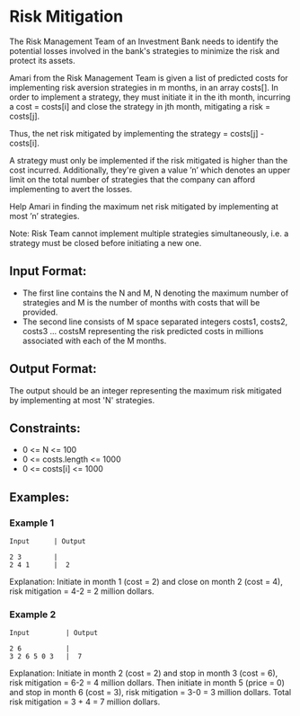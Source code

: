 # Risk Mitigation #
The Risk Management Team of an Investment Bank needs to identify the potential losses involved in the bank's strategies to minimize the risk and protect its assets.

Amari from the Risk Management Team is given a list of predicted costs for implementing risk aversion strategies in m months, in an array costs[]. In order to implement a strategy, they must initiate it in the ith month, incurring a cost = costs[i] and close the strategy in jth month, mitigating a risk = costs[j].

Thus, the net risk mitigated by implementing the strategy = costs[j] - costs[i].

A strategy must only be implemented if the risk mitigated is higher than the cost incurred. Additionally, they're given a value ’n’ which denotes an upper limit on the total number of strategies that the company can afford implementing to avert the losses.

Help Amari in finding the maximum net risk mitigated by implementing at most ’n’ strategies.

Note: Risk Team cannot implement multiple strategies simultaneously, i.e. a strategy must be closed before initiating a new one.

## Input Format: ##
- The first line contains the N and M, N denoting the maximum number of strategies and M is the number of months with costs that will be provided.
- The second line consists of M space separated integers costs1, costs2, costs3 ... costsM representing the risk predicted costs in millions associated with each of the M months.

## Output Format: ##
The output should be an integer representing the maximum risk mitigated by implementing at most 'N' strategies.

## Constraints: ##
- 0 <= N <= 100
- 0 <= costs.length <= 1000
- 0 <= costs[i] <= 1000

## Examples: ##

### Example 1 ###
```
Input      | Output
```
```
2 3        |  
2 4 1      |  2
```

Explanation: Initiate in month 1 (cost = 2) and close on month 2 (cost = 4), risk mitigation = 4-2 = 2 million dollars.

### Example 2 ###
```
Input         | Output
```
```
2 6           |  
3 2 6 5 0 3   |  7
```

Explanation: Initiate in month 2 (cost = 2) and stop in month 3 (cost = 6), risk mitigation = 6-2 = 4 million dollars. Then initiate in month 5 (price = 0) and stop in month 6 (cost = 3), risk mitigation = 3-0 = 3 million dollars. Total risk mitigation = 3 + 4 = 7 million dollars.